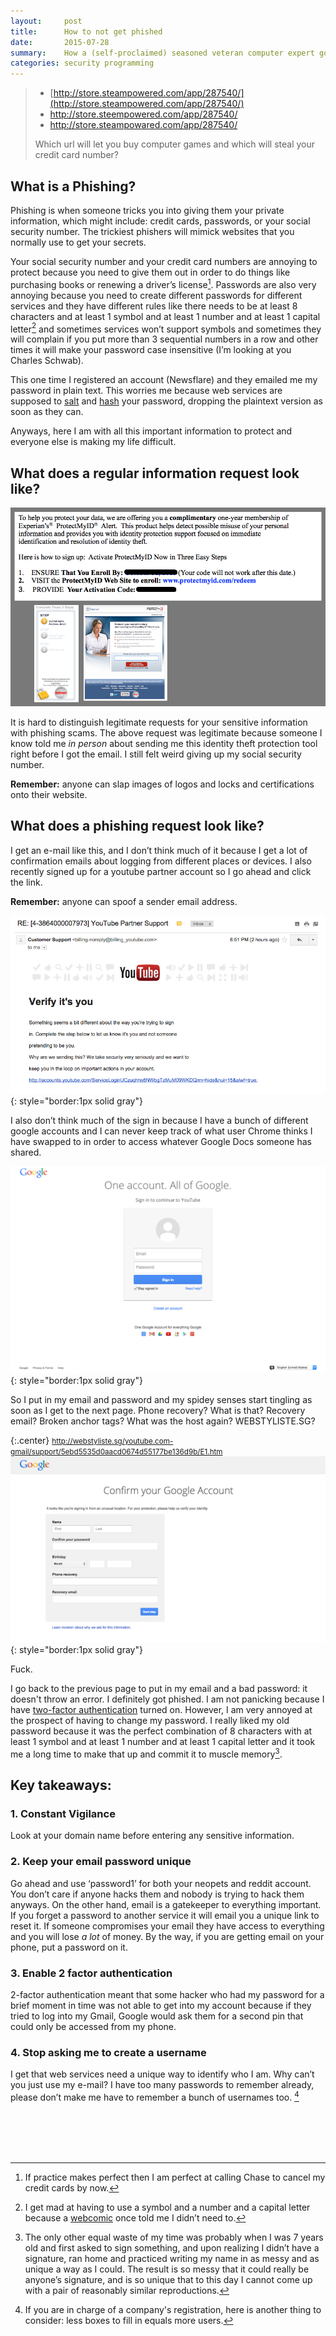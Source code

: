 ```yaml
---
layout:     post
title:      How to not get phished
date:       2015-07-28
summary:    How a (self-proclaimed) seasoned veteran computer expert got phished.
categories: security programming
---
```


>* [http://store.steampowered.com/app/287540/](http://store.steampowered.com/app/287540/)
>* <span class="blue">http://store.steempowered.com/app/287540/</span>
>* <span class="blue">http://store.steampowared.com/app/287540/</span>
>
>Which url will let you buy computer games and which will steal your credit card number?

## What is a Phishing?
Phishing is when someone tricks you into giving them your private information, which might include: credit cards, passwords, or your social security number. The trickiest phishers will mimick websites that you normally use to get your secrets.

Your social security number and your credit card numbers are annoying to protect because you need to give them out in order to do things like purchasing books or renewing a driver’s license[^credit].
Passwords are also very annoying because you need to create different passwords for different services and they have different rules like there needs to be at least 8 characters and at least 1 symbol and at least 1 number and at least 1 capital letter[^webcomic] and sometimes services won’t support symbols and sometimes they will complain if you put more than 3 sequential numbers in a row and other times it will make your password case insensitive (I’m looking at you Charles Schwab).

This one time I registered an account (Newsflare) and they emailed me my password in plain text. This worries me because web services are supposed to [salt](https://en.wikipedia.org/wiki/Salt_(cryptography)) and [hash](https://en.wikipedia.org/wiki/Hash_function) your password, dropping the plaintext version as soon as they can.

Anyways, here I am with all this important information to protect and everyone else is making my life difficult.



## What does a regular information request look like?

![Protectmyid information request](/images/2015-07-28-how-to-not-get-phished/identity-theft-protection.png)

It is hard to distinguish legitimate requests for your sensitive information with phishing scams. The above request was legitimate because someone I know told me *in person* about sending me this identity theft protection tool right before I got the email. I still felt weird giving up my social security number.

__Remember:__ anyone can slap images of logos and locks and certifications onto their website.


## What does a phishing request look like?

I get an e-mail like this, and I don’t think much of it because I get a lot of confirmation emails about logging from different places or devices. I also recently signed up for a youtube partner account so I go ahead and click the link.

__Remember:__ anyone can spoof a sender email address.

![Phising email](/images/2015-07-28-how-to-not-get-phished/phish-1.png){: style="border:1px solid gray"}

I also don’t think much of the sign in because I have a bunch of different google accounts and I can never keep track of what user Chrome thinks I have swapped to in order to access whatever Google Docs someone has shared.


![Phising site page 1](/images/2015-07-28-how-to-not-get-phished/phish-2.png){: style="border:1px solid gray"}

So I put in my email and password and my spidey senses start tingling as soon as I get to the next page. Phone recovery? What is that? Recovery email? Broken anchor tags? What was the host again? WEBSTYLISTE.SG?


{:.center}
<small>http://webstyliste.sg/youtube.com-gmail/support/5ebd5535d0aacd0674d55177be136d9b/E1.htm</small>
![Phising site page 2](/images/2015-07-28-how-to-not-get-phished/phish-3.png){: style="border:1px solid gray"}


<span class="red">Fuck.</span>

I go back to the previous page to put in my email and a bad password: it doesn't throw an error. I definitely got phished. I am not panicking because I have [two-factor authentication](https://en.wikipedia.org/wiki/Two-factor_authentication) turned on. However, I am very annoyed at the prospect of having to change my password. I really liked my old password because it was the perfect combination of 8 characters with at least 1 symbol and at least 1 number and at least 1 capital letter and it took me a long time to make that up and commit it to muscle memory[^makeup].



## Key takeaways:


### 1. Constant Vigilance

Look at your domain name before entering any sensitive information.

### 2. Keep your email password unique
Go ahead and use ‘password1’ for both your neopets and reddit account. You don’t care if anyone hacks them and nobody is trying to hack them anyways. On the other hand, email is a gatekeeper to everything important. If you forget a password to another service it will email you a unique link to reset it. If someone compromises your email they have access to everything and you will lose *a lot* of money. By the way, if you are getting email on your phone, put a password on it.

### 3. Enable 2 factor authentication

2-factor authentication meant that some hacker who had my password for a brief moment in time was not able to get into my account because if they tried to log into my Gmail, Google would ask them for a second pin that could only be accessed from my phone.

### 4. Stop asking me to create a username

I get that web services need a unique way to identify who I am. Why can’t you just use my e-mail?  I have too many passwords to remember already, please don’t make me have to remember a bunch of usernames too. [^username]


<br/><br/><br/><br/>

[^credit]: If practice makes perfect then I am perfect at calling Chase to cancel my credit cards by now.
[^webcomic]: I get mad at having to use a symbol and a number and a capital letter because a [webcomic](https://xkcd.com/936/) once told me I didn’t need to.
[^makeup]: The only other equal waste of my time was probably when I was 7 years old and first asked to sign something, and upon realizing I didn’t have a signature, ran home and practiced writing my name in as messy and as unique a way as I could. The result is so messy that it could really be anyone’s signature, and is so unique that to this day I cannot come up with a pair of reasonably similar reproductions.
[^username]: If you are in charge of a company's registration, here is another thing to consider: less boxes to fill in equals more users.
